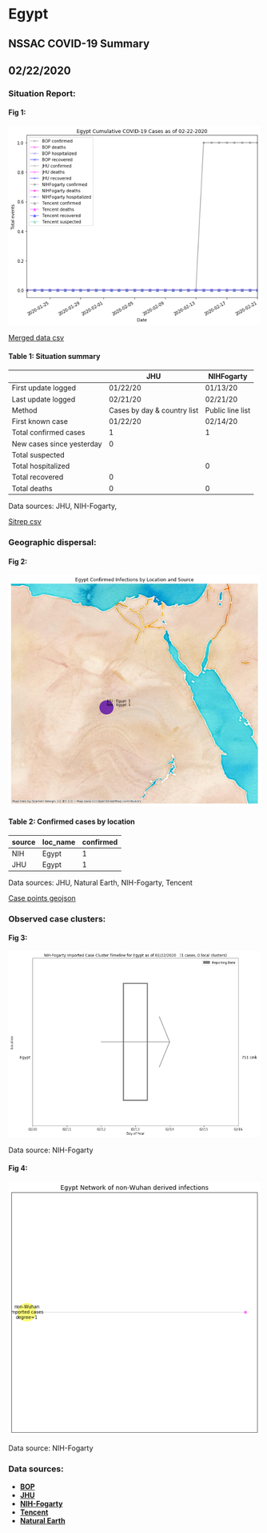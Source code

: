# Egypt
## NSSAC COVID-19 Summary
## 02/22/2020



### Situation Report:
#### Fig 1:
![Egypt cases](../merged_histories/Egypt_merged_histories.png)

[Merged data csv](https://github.com/SchlittDataSci/SchlittDataSci.github.io/blob/master/data/tables/Egypt_merged_daily.csv)

#### Table 1: Situation summary


|                           | JHU                         | NIHFogarty       |
|---------------------------|-----------------------------|------------------|
| First update logged       | 01/22/20                    | 01/13/20         |
| Last update logged        | 02/21/20                    | 02/21/20         |
| Method                    | Cases by day & country list | Public line list |
| First known case          | 01/22/20                    | 02/14/20         |
| Total confirmed cases     | 1                           | 1                |
| New cases since yesterday | 0                           |                  |
| Total suspected           |                             |                  |
| Total hospitalized        |                             | 0                |
| Total recovered           | 0                           |                  |
| Total deaths              | 0                           | 0                |

Data sources: JHU, NIH-Fogarty, 


[Sitrep csv](https://github.com/SchlittDataSci/SchlittDataSci.github.io/blob/master/data/tables/Egypt_sitrep.csv)

### Geographic dispersal:
#### Fig 2:
![Egypt mapped](../case_locs/Egypt_case_locs.png)

#### Table 2: Confirmed cases by location


| source   | loc_name   |   confirmed |
|----------|------------|-------------|
| NIH      | Egypt      |           1 |
| JHU      | Egypt      |           1 |

Data sources: JHU, Natural Earth, NIH-Fogarty, Tencent


[Case points geojson](https://github.com/SchlittDataSci/SchlittDataSci.github.io/blob/master/data/shapes/Egypt_case_locs.geojson)

### Observed case clusters:
#### Fig 3:
![Egypt cases](../cluster_analysis/Egypt_imported_cases_NIHFogarty.png)



Data source: NIH-Fogarty


#### Fig 4:
![Egypt network](../autochthonous_networks/Egypt_network.png)



Data source: NIH-Fogarty


### Data sources:
* **[BOP](https://github.com/beoutbreakprepared/nCoV2019)**
* **[JHU](https://github.com/CSSEGISandData/COVID-19)** 
* **[NIH-Fogarty](https://docs.google.com/spreadsheets/d/1jS24DjSPVWa4iuxuD4OAXrE3QeI8c9BC1hSlqr-NMiU/edit#gid=1187587451)** 
* **[Tencent](https://news.qq.com/zt2020/page/feiyan.htm)**
* **[Natural Earth](https://www.naturalearthdata.com/forums/forum/natural-earth-map-data/cultural-vectors/admin-1-states-provinces-and-their-boundaries/)**

<!-- Global site tag (gtag.js) - Google Analytics -->
<script async src="https://www.googletagmanager.com/gtag/js?id=UA-158816269-1"></script>
<script>
  window.dataLayer = window.dataLayer || [];
  function gtag(){dataLayer.push(arguments);}
  gtag('js', new Date());

  gtag('config', 'UA-158816269-1');
</script>